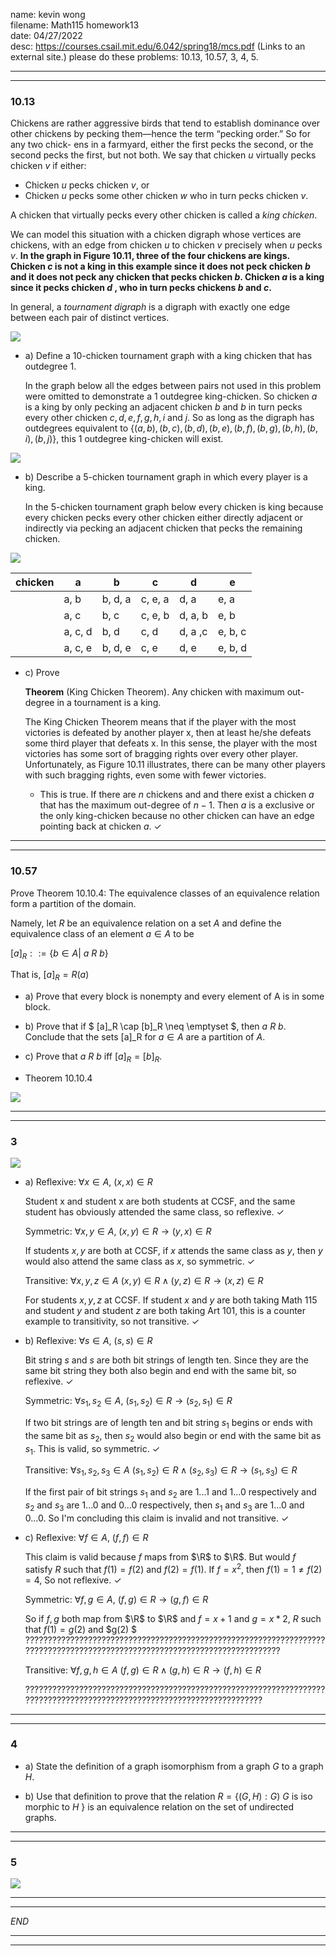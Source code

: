 name: kevin wong\
filename: Math115 homework13\
date: 04/27/2022\
desc: https://courses.csail.mit.edu/6.042/spring18/mcs.pdf (Links to an external site.) please do these problems: 10.13, 10.57, 3, 4, 5.

---
---
### 10.13
Chickens are rather aggressive birds that tend to establish dominance over other
chickens by pecking them—hence the term “pecking order.” So for any two chick-
ens in a farmyard, either the first pecks the second, or the second pecks the first, but
not both. We say that chicken $u$ virtually pecks chicken $v$ if either:

- Chicken $u$ pecks chicken $v$, or
- Chicken $u$ pecks some other chicken $w$ who in turn pecks chicken $v$. 

A chicken that virtually pecks every other chicken is called a *king chicken*.

We can model this situation with a chicken digraph whose vertices are chickens,
with an edge from chicken $u$ to chicken $v$ precisely when $u$ pecks $v$. **In the graph in Figure 10.11, three of the four chickens are kings. Chicken $c$ is not a king in this example since it does not peck chicken $b$ and it does not peck any chicken that pecks chicken $b$. Chicken $a$ is a king since it pecks chicken $d$ , who in turn pecks chickens $b$ and $c$.**

In general, a *tournament digraph* is a digraph with exactly one edge between each pair of distinct vertices.

![](https://i.imgur.com/F6ywU5K.png)

- a) Define a 10-chicken tournament graph with a king chicken that has outdegree 1.
    
    In the graph below all the edges between pairs not used in this problem were omitted to demonstrate a 1 outdegree king-chicken. So chicken $a$ is a king by only pecking an adjacent chicken $b$ and $b$ in turn pecks every other chicken $c, d, e, f, g, h, i$ and $j$. So as long as the digraph has outdegrees equivalent to $\{(a, b), (b,c), (b, d), (b, e), (b, f), (b, g), (b, h), (b, i), (b, j)\}$, this 1 outdegree king-chicken will exist.
    
![](https://i.imgur.com/4NOUWEj.png)

- b) Describe a 5-chicken tournament graph in which every player is a king.

    In the 5-chicken tournament graph below every chicken is king because every chicken pecks every other chicken either directly adjacent or indirectly via pecking an adjacent chicken that pecks the remaining chicken.

![](https://i.imgur.com/bBfvv6q.png)

| chicken | a       | b       | c       | d       | e       |
|---------|---------|---------|---------|---------|---------|
|         | a, b    | b, d, a | c, e, a | d, a    | e, a    |
|         | a, c    | b, c    | c, e, b | d, a, b | e, b    |
|         | a, c, d | b, d    | c, d    | d, a ,c | e, b, c |
|         | a, c, e | b, d, e | c, e    | d, e    | e, b, d |

- c) Prove

    **Theorem** (King Chicken Theorem). Any chicken with maximum out-degree in a
tournament is a king.

    The King Chicken Theorem means that if the player with the most victories is
    defeated by another player x, then at least he/she defeats some third player that defeats x. In this sense, the player with the most victories has some sort of bragging rights over every other player. Unfortunately, as Figure 10.11 illustrates, there can be many other players with such bragging rights, even some with fewer victories.

    - This is true. If there are $n$ chickens and and there exist a chicken $a$ that has the maximum out-degree of $n - 1$. Then $a$ is a exclusive or the only king-chicken because no other chicken can have an edge pointing back at chicken $a$. $\checkmark$

--- 
---

### 10.57

Prove Theorem 10.10.4: The equivalence classes of an equivalence relation form a
partition of the domain.

Namely, let $R$ be an equivalence relation on a set $A$ and define the equivalence
class of an element $a \in A$ to be

$[a]_R ::= \{b \in A |$ $a$ $R$ $b\}$

That is, $[a]_R = R(a)$

- a) Prove that every block is nonempty and every element of A is in some block.
- b) Prove that if $ [a]_R \cap [b]_R \neq \emptyset $, then $a$ $R$ $b$. Conclude that the sets [a]_R for $a \in A$ are a partition of $A$.
- c) Prove that $a$ $R$ $b$ iff $[a]_R = [b]_R$.


- Theorem 10.10.4

![](https://i.imgur.com/YZEu2Mv.png)

---
---
### 3
![](https://i.imgur.com/RULadVP.png)

- a) Reflexive: $\forall x \in A$, $(x, x) \in R$ 
    
    Student x and student x are both students at CCSF, and the same student has obviously attended the same class, so reflexive. $\checkmark$

    Symmetric: $\forall x, y \in A$, $(x, y) \in R \rightarrow (y,x) \in R$

    If students $x, y$ are both at CCSF, if $x$ attends the same class as $y$, then $y$ would also attend the same class as $x$, so symmetric. $\checkmark$

    Transitive: $\forall x, y ,z \in A$ $(x,y) \in R \wedge (y,z) \in R \rightarrow (x,z) \in R$

    For students $x, y, z$ at CCSF. If student $x$ and $y$ are both taking Math 115 and student $y$ and student $z$ are both taking Art 101, this is a counter example to transitivity, so not transitive. $\checkmark$

- b) Reflexive: $\forall s \in A$, $(s, s) \in R$ 

    Bit string $s$ and $s$ are both bit strings of length ten. Since they are the same bit string they both also begin and end with the same bit, so reflexive. $\checkmark$

    Symmetric: $\forall s_1, s_2 \in A$, $(s_1, s_2) \in R \rightarrow (s_2,s_1) \in R$

    If two bit strings are of length ten and bit string $s_1$ begins or ends with the same bit as $s_2$, then $s_2$ would also begin or end with the same bit as $s_1$. This is valid, so symmetric. $\checkmark$

    Transitive: $\forall s_1, s_2 ,s_3 \in A$ $(s_1,s_2) \in R \wedge (s_2,s_3) \in R \rightarrow (s_1,s_3) \in R$
    
    If the first pair of bit strings $s_1$ and $s_2$ are $1...1$ and $1...0$ respectively and $s_2$ and $s_3$ are $1...0$ and $0...0$ respectively, then $s_1$ and $s_3$ are $1...0$ and $0...0$. So I'm concluding this claim is invalid and not transitive. $\checkmark$

- c) Reflexive: $\forall f \in A$, $(f, f) \in R$

    This claim is valid because $f$ maps from $\R$ to $\R$. But would $f$ satisfy $R$ such that $f(1) = f(2)$ and $f(2) = f(1)$. If $f = x^2$, then $f(1) = 1 \ne f(2) = 4$, So not reflexive. $\checkmark$

    Symmetric: $\forall f, g \in A$, $(f, g) \in R \rightarrow (g,f) \in R$

    So if $f, g$ both map from $\R$ to $\R$ and $f = x + 1$ and $g = x * 2$, $R$ such that $f(1) = g(2)$ and $g(2) $ ????????????????????????????????????????????????????????????????????????????????????????????????????????????????????????????

    Transitive: $\forall f, g ,h \in A$ $(f,g) \in R \wedge (g,h) \in R \rightarrow (f,h) \in R$


    ????????????????????????????????????????????????????????????????????????????????????????????????????????????????????????

---
---

### 4

- a) State the definition of a graph isomorphism from a graph $G$ to a graph $H$.



- b) Use that definition to prove that the relation $R = \{(G, H): G)$ $G$ is iso morphic to $H$ $\}$ is an equivalence relation on the set of undirected graphs.

---
---

### 5

![](https://i.imgur.com/TgXWJdz.png)


---
---


*END*

---
---